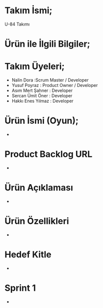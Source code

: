 # Takım İsmi;
U-84 Takımı
# Ürün ile İlgili Bilgiler; 
# Takım Üyeleri;
- Nalin Dora :Scrum Master / Developer
- Yusuf Poyraz : Product Owner / Developer
- Asım Mert Şahner : Developer
- Sercan Ümit Öner : Developer
- Hakkı Enes Yılmaz : Developer

# Ürün İsmi (Oyun);
-
# Product Backlog URL
-
# Ürün Açıklaması
-
# Ürün Özellikleri
-
# Hedef Kitle
-
# Sprint 1
-
